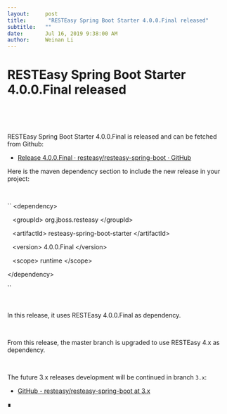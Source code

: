 ```yaml
---
layout:     post
title:       "RESTEasy Spring Boot Starter 4.0.0.Final released"
subtitle:   ""
date:       Jul 16, 2019 9:38:00 AM
author:     Weinan Li
---
```



                    



                    




# RESTEasy Spring Boot Starter 4.0.0.Final released

 

 

RESTEasy Spring Boot Starter 4.0.0.Final is released and can be fetched from Github:

*   [Release 4.0.0.Final · resteasy/resteasy-spring-boot · GitHub](https://github.com/resteasy/resteasy-spring-boot/releases/tag/4.0.0.Final)


Here is the maven dependency section to include the new release in your project:

 

``
[](https://developer.jboss.org/#cb1-1)
&lt;dependency&gt;

  

[](https://developer.jboss.org/#cb1-2)   
&lt;groupId&gt;
org.jboss.resteasy
&lt;/groupId&gt;

  

[](https://developer.jboss.org/#cb1-3)   
&lt;artifactId&gt;
resteasy-spring-boot-starter
&lt;/artifactId&gt;

  

[](https://developer.jboss.org/#cb1-4)   
&lt;version&gt;
4.0.0.Final
&lt;/version&gt;

  

[](https://developer.jboss.org/#cb1-5)   
&lt;scope&gt;
runtime
&lt;/scope&gt;

  

[](https://developer.jboss.org/#cb1-6)
&lt;/dependency&gt;

``


 

In this release, it uses RESTEasy 4.0.0.Final as dependency.

 

From this release, the master branch is upgraded to use RESTEasy 4.x as dependency.

 

The future 3.x releases development will be continued in branch `3.x`:

*   [GitHub - resteasy/resteasy-spring-boot at 3.x](https://github.com/resteasy/resteasy-spring-boot/tree/3.x)


∎




                    




                    

                    


                
